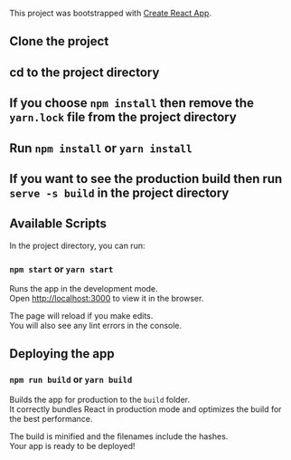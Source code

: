 This project was bootstrapped with [Create React App](https://github.com/facebook/create-react-app).

## Clone the project

## cd to the project directory  

## If you choose `npm install` then remove the `yarn.lock` file from the project directory

## Run `npm install` or `yarn install` 

## If you want to see the production build then run `serve -s build` in the project directory

## Available Scripts

In the project directory, you can run:

### `npm start` or `yarn start`

Runs the app in the development mode.<br>
Open [http://localhost:3000](http://localhost:3000) to view it in the browser.

The page will reload if you make edits.<br>
You will also see any lint errors in the console.

## Deploying the app

### `npm run build` or `yarn build`

Builds the app for production to the `build` folder.<br>
It correctly bundles React in production mode and optimizes the build for the best performance.

The build is minified and the filenames include the hashes.<br>
Your app is ready to be deployed!
